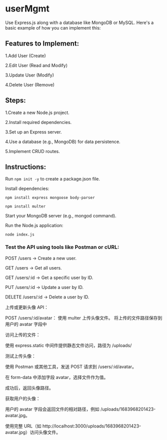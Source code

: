 # userMgmt

Use Express.js along with a database like MongoDB or MySQL. Here's a basic example of how you can implement this:

## Features to Implement:
1.Add User (Create) 

2.Edit User (Read and Modify)

3.Update User (Modify)

4.Delete User (Remove)

## Steps:
1.Create a new Node.js project.

2.Install required dependencies.

3.Set up an Express server.

4.Use a database (e.g., MongoDB) for data persistence.

5.Implement CRUD routes.

## Instructions:
Run `npm init -y` to create a package.json file.

Install dependencies:

```
npm install express mongoose body-parser

npm install multer

```


Start your MongoDB server (e.g., mongod command).

Run the Node.js application:

`node index.js`
### Test the API using tools like Postman or cURL:
POST /users → Create a new user.

GET /users → Get all users.

GET /users/:id → Get a specific user by ID.

PUT /users/:id → Update a user by ID.

DELETE /users/:id → Delete a user by ID.

上传或更新头像 API：

POST /users/:id/avatar：
使用 multer 上传头像文件。
将上传的文件路径保存到用户的 avatar 字段中

访问上传的文件：

使用 express.static 中间件提供静态文件访问，路径为 /uploads/

测试上传头像：

使用 Postman 或其他工具，发送 POST 请求到 /users/:id/avatar。

在 form-data 中添加字段 avatar，选择文件作为值。

成功后，返回头像路径。

获取用户的头像：

用户的 avatar 字段会返回文件的相对路径，例如 /uploads/1683968201423-avatar.jpg。

使用完整 URL（如 http://localhost:3000/uploads/1683968201423-avatar.jpg）访问头像文件。
